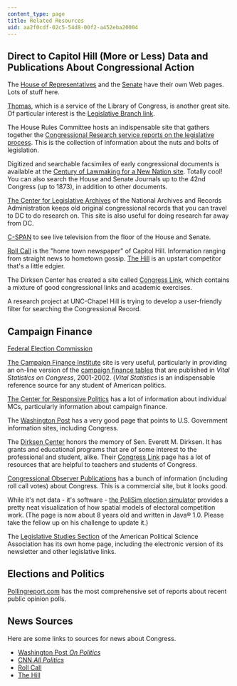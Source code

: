 ```yaml
---
content_type: page
title: Related Resources
uid: aa2f0cdf-02c5-54d8-00f2-a452eba20004
---
```


Direct to Capitol Hill (More or Less) Data and Publications About Congressional Action
--------------------------------------------------------------------------------------

The [House of Representatives](http://www.house.gov/) and the [Senate](http://www.senate.gov/) have their own Web pages. Lots of stuff here.

[Thomas](https://www.loc.gov/item/lcwaN0003262/), which is a service of the Library of Congress, is another great site. Of particular interest is the [Legislative Branch link](https://www.loc.gov/collections/legislative-branch-web-archive/).

The House Rules Committee hosts an indispensable site that gathers together the [Congressional Research service reports on the legislative process](https://crsreports.congress.gov/). This is the collection of information about the nuts and bolts of legislation.

Digitized and searchable facsimiles of early congressional documents is available at the [Century of Lawmaking for a New Nation site](http://lcweb2.loc.gov/ammem/amlaw/lawhome.html). Totally cool! You can also search the House and Senate Journals up to the 42nd Congress (up to 1873), in addition to other documents.

[The Center for Legislative Archives](http://www.archives.gov/records_of_congress/index.html) of the National Archives and Records Administration keeps old original congressional records that you can travel to DC to do research on. This site is also useful for doing research far away from DC.

[C-SPAN](http://www.c-span.org/) to see live television from the floor of the House and Senate.

[Roll Call](http://www.rollcall.com/) is the "home town newspaper" of Capitol Hill. Information ranging from straight news to hometown gossip. [The Hill](http://thehill.com/) is an upstart competitor that's a little edgier.

The Dirksen Center has created a site called [Congress Link](http://www.congresslink.org/), which contains a mixture of good congressional links and academic exercises.

A research project at UNC-Chapel Hill is trying to develop a user-friendly filter for searching the Congressional Record.

Campaign Finance
----------------

[Federal Election Commission](http://www.fec.gov/)

[The Campaign Finance Institute](http://www.cfinst.org/) site is very useful, particularly in providing an on-line version of the [campaign finance tables](http://www.cfinst.org/data/VitalStats.aspx) that are published in _Vital Statistics on Congress_, 2001-2002. (_Vital Statistics_ is an indispensable reference source for any student of American politics.

[The Center for Responsive Politics](https://www.macfound.org/grantees/1512/) has a lot of information about individual MCs, particularly information about campaign finance.

The [Washington Post](http://www.washingtonpost.com/wp-srv/national/longterm/fedguide/legislative.htm) has a very good page that points to U.S. Government information sites, including Congress.

The [Dirksen Center](http://www.dirksencenter.org/) honors the memory of Sen. Everett M. Dirksen. It has grants and educational programs that are of some interest to the professional and student, alike. Their [Congress Link](http://www.congresslink.org/) page has a lot of resources that are helpful to teachers and students of Congress.

[Congressional Observer Publications](http://www.thecre.com/fedlaw/legal34/annals1.htm) has a bunch of information (including roll call votes) about Congress. This is a commercial site, but it looks good.

While it's not data - it's software - [the PoliSim election simulator](http://jmarshall.com/polisim/) provides a pretty neat visualization of how spatial models of electoral competition work. (The page is now about 8 years old and written in Java® 1.0. Please take the fellow up on his challenge to update it.)

The [Legislative Studies Section](https://www.apsanet.org/section3) of the American Political Science Association has its own home page, including the electronic version of its newsletter and other legislative links.

Elections and Politics
----------------------

[Pollingreport.com](http://www.pollingreport.com/) has the most comprehensive set of reports about recent public opinion polls.

News Sources
------------

Here are some links to sources for news about Congress.

*   [Washington Post _On Politics_](http://www.washingtonpost.com/wp-dyn/content/politics/index.html)
*   [CNN _All Politics_](http://www.cnn.com/ALLPOLITICS/)
*   [Roll Call](http://www.rollcall.com/)
*   [The Hill](http://thehillnews.org/)